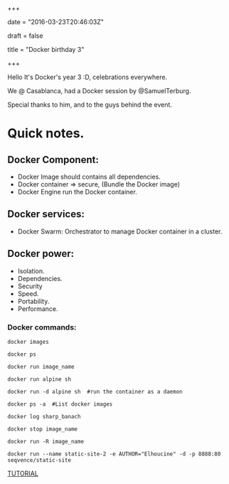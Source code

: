 +++

date = "2016-03-23T20:46:03Z"

draft = false

title = "Docker birthday 3"

+++


Hello It's Docker's year 3 :D, celebrations everywhere.

We @ Casablanca, had a Docker session by @SamuelTerburg.

Special thanks to him, and to the guys behind the event.
<!-- Docker project & Docker Inc(Business -->
<!-- dockerCon16 -->

# Quick notes.

## Docker Component:

* Docker Image should contains all dependencies.
* Docker container => secure, (Bundle the Docker image)
* Docker Engine run the Docker container.

## Docker services:

* Docker Swarm: Orchestrator to manage Docker container in a cluster.

## Docker power:
* Isolation.
* Dependencies.
* Security
* Speed.
* Portability.
* Performance.

<!-- Docker data center VS Docker Cloud. -->

<!-- Docker alpine : Base docker image with basic system requirement. (5mb) -->

### Docker commands:

`docker images`

`docker ps`

`docker run image_name`

`docker run alpine sh`

`docker run -d alpine sh  #run the container as a daemon`

`docker ps -a  #List docker images`

`docker log sharp_banach`

`docker stop image_name`

`docker run -R image_name`

`docker run --name static-site-2 -e AUTHOR="Elhoucine" -d -p 8888:80 seqvence/static-site`

<!-- http://192.168.99.100:5000/ -->

[TUTORIAL](https://github.com/docker/docker-birthday-3/blob/master/tutorial.md#static-site)

